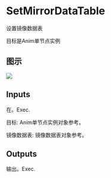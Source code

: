 # SetMirrorDataTable

设置镜像数据表

目标是Anim单节点实例

## 图示

![]($-20221218-17504576.png)

## Inputs

在。Exec.

目标: Anim单节点实例对象参考。

镜像数据表: 镜像数据表对象参考。 

## Outputs

输出。Exec.
